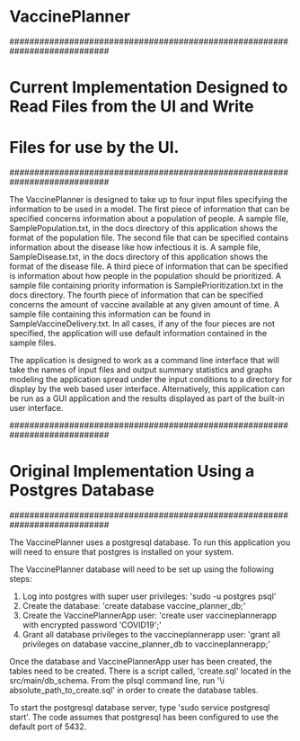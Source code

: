 # VaccinePlanner

############################################################################
#  Current Implementation Designed to Read Files from the UI and Write
#  Files for use by the UI.
############################################################################

The VaccinePlanner is designed to take up to four input files specifying the
information to be used in a model.  The first piece of information that can
be specified concerns information about a population of people.  A sample file,
SamplePopulation.txt, in the docs directory of this application shows the format of
the population file.  The second file that can be specified contains information
about the disease like how infectious it is.  A sample file, SampleDisease.txt, in the docs directory of this application shows the format of the disease file.  A third piece of information that can be specified is information about how people in the population should be prioritized.  A sample file containing priority information is SamplePrioritization.txt in the docs directory.  The fourth piece of information that can be specified concerns the amount of vaccine available at any given amount of time.  A sample file containing this information can be found in SampleVaccineDelivery.txt.  In all cases, if any of the four pieces are not specified, the application will use default information contained in the sample files.

The application is designed to work as a command line interface that will take the names of input files and output summary statistics and graphs modeling the application spread under the input conditions to a directory for display by the web based user interface.  Alternatively, this application can be run as a GUI application and the results displayed as part of the built-in user interface.


############################################################################
#  Original Implementation Using a Postgres Database
############################################################################

The VaccinePlanner uses a postgresql database.  To run this application you will need to ensure that postgres is installed on your system.

The VaccinePlanner database will need to be set up using the following steps:
1.  Log into postgres with super user privileges: 'sudo -u postgres psql'
2.  Create the database:  'create database vaccine_planner_db;'
3.  Create the VaccinePlannerApp user:  'create user vaccineplannerapp with encrypted password 'COVID19';'
4.  Grant all database privileges to the vaccineplannerapp user: 'grant all privileges on database vaccine_planner_db to vaccineplannerapp;'

Once the database and VaccinePlannerApp user has been created, the tables need to be created.  There is a script called, 'create.sql' located in the src/main/db_schema.  From the plsql command line, run '\i absolute_path_to_create.sql' in order to create the database tables.

To start the postgresql database server, type 'sudo service postgresql start'.  The code assumes that postgresql has been configured to use the default port of 5432.